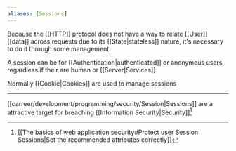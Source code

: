 ```yaml
---
aliases: [Sessions]
---
```



Because the [[HTTP]] protocol does not have a way to relate [[User]] [[data]] across requests due to its [[State|stateless]] nature, it's necessary to do it through some management.

A session can be for [[Authentication|authenticated]] or anonymous users, regardless if their are human or [[Server|Services]]

Normally [[Cookie|Cookies]] are used to manage sessions

---

[[carreer/development/programming/security/Session|Sessions]] are a attractive target for breaching [[Information Security|Security]][^1]

[^1]: [[The basics of web application security#Protect user Session Sessions|Set the recommended attributes correctly]]